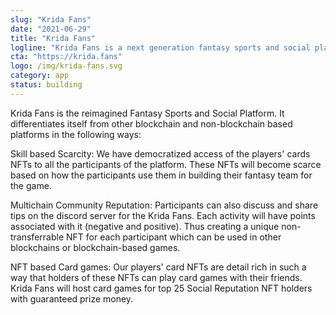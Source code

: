 ```yaml
---
slug: "Krida Fans"
date: "2021-06-29"
title: "Krida Fans"
logline: "Krida Fans is a next generation fantasy sports and social platform built on the Solana blockchain."
cta: "https://krida.fans"
logo: /img/krida-fans.svg
category: app
status: building
---
```


Krida Fans is the reimagined Fantasy Sports and Social Platform. It differentiates itself from other blockchain and non-blockchain based platforms in the following ways:

Skill based Scarcity: We have democratized access of the players' cards NFTs to all the participants of the platform. These NFTs will become scarce based on how the participants use them in building their fantasy team for the game.

Multichain Community Reputation: Participants can also discuss and share tips on the discord server for the Krida Fans. Each activity will have points associated with it (negative and positive). Thus creating a unique non-transferrable NFT for each participant which can be used in other blockchains or blockchain-based games.

NFT based Card games: Our players' card NFTs are detail rich in such a way that holders of these NFTs can play card games with their friends. Krida Fans will host card games for top 25 Social Reputation NFT holders with guaranteed prize money.
